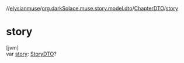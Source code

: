//[elysianmuse](../../../index.md)/[org.darkSolace.muse.story.model.dto](../index.md)/[ChapterDTO](index.md)/[story](story.md)

# story

[jvm]\
var [story](story.md): [StoryDTO](../-story-d-t-o/index.md)?
